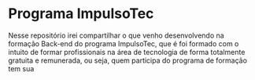 # Programa ImpulsoTec
 Nesse repositório irei compartilhar o que venho desenvolvendo na formação Back-end do programa ImpulsoTec, que é foi formado com o intuito de formar profissionais na área de tecnologia de forma totalmente gratuita e remunerada, ou seja, quem participa do programa de formação tem sua 
